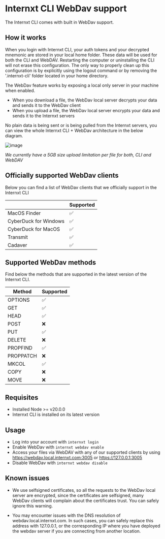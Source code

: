 # Internxt CLI WebDav support

The Internxt CLI comes with built in WebDav support.

## How it works

When you login with Internxt CLI, your auth tokens and your decrypted mnemonic are stored in your local home folder. These data will be used for both the CLI and WebDAV. Restarting the computer or uninstalling the CLI will not erase this configuration. The only way to properly clean up this configuration is by explicitly using the logout command or by removing the '.internxt-cli' folder located in your home directory.

The WebDav feature works by exposing a local only server in your machine when enabled.

- When you download a file, the WebDav local server decrypts your data and sends it to the WebDav client
- When you upload a file, the WebDav local server encrypts your data and sends it to the Internxt servers

No plain data is being sent or is being pulled from the Internxt servers, you can view the whole Internxt CLI + WebDav architecture in the below diagram.

![image](https://raw.githubusercontent.com/internxt/cli/main/public/webdav-how-it-works.png)

_We currently have a 5GB size upload limitation per file for both, CLI and WebDAV_

## Officially supported WebDav clients

Below you can find a list of WebDav clients that we officially support in the Internxt CLI

|                       | Supported |
| --------------------- | --------- |
| MacOS Finder          | ✅        |
| CyberDuck for Windows | ✅        |
| CyberDuck for MacOS   | ✅        |
| Transmit              | ✅        |
| Cadaver               | ✅        |

## Supported WebDav methods

Find below the methods that are supported in the latest version of the Internxt CLI.

| Method    | Supported |
| --------- | --------- |
| OPTIONS   | ✅        |
| GET       | ✅        |
| HEAD      | ✅        |
| POST      | ❌        |
| PUT       | ✅        |
| DELETE    | ❌        |
| PROPFIND  | ✅        |
| PROPPATCH | ❌        |
| MKCOL     | ✅        |
| COPY      | ❌        |
| MOVE      | ❌        |

## Requisites

- Installed Node >= v20.0.0
- Internxt CLI is installed on its latest version

## Usage

- Log into your account with `internxt login`
- Enable WebDav with `internxt webdav enable`
- Access your files via WebDAV with any of our supported clients by using https://webdav.local.internxt.com:3005 or https://127.0.0.1:3005
- Disable WebDav with `internxt webdav disable`

## Known issues

- We use selfsigned certificates, so all the requests to the WebDav local server are encrypted, since the certificates are selfsigned, many WebDav clients will complain about the certificates trust. You can safely ignore this warning.

- You may encounter issues with the DNS resolution of webdav.local.internxt.com. In such cases, you can safely replace this address with 127.0.0.1, or the corresponding IP where you have deployed the webdav server if you are connecting from another location.
